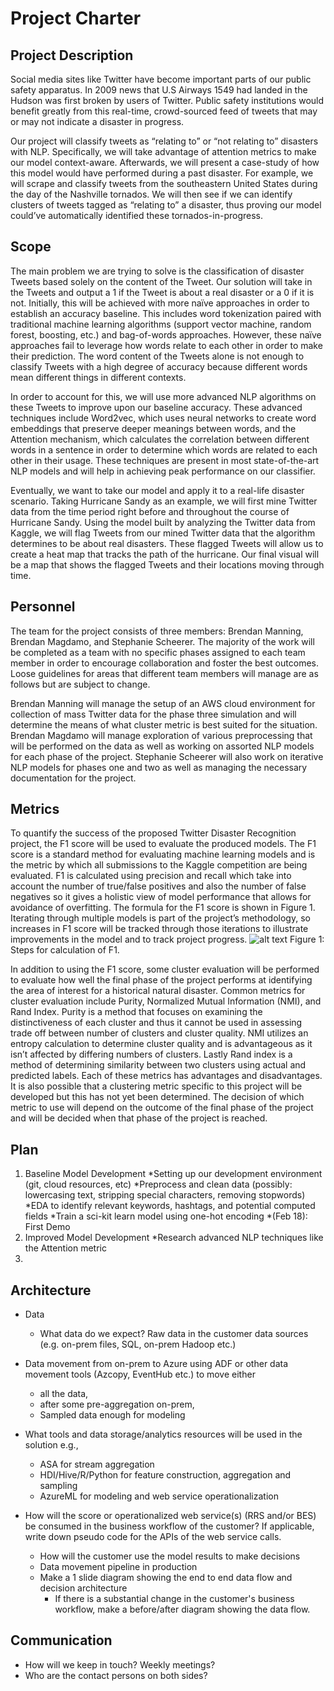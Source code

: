 # Project Charter

## Project Description

Social media sites like Twitter have become important parts of our public safety apparatus. In 2009 news that U.S Airways 1549 had landed in the Hudson was first broken by users of Twitter. Public safety institutions would benefit greatly from this real-time, crowd-sourced feed of tweets that may or may not indicate a disaster in progress. 

Our project will classify tweets as “relating to” or “not relating to” disasters with NLP. Specifically, we will take advantage of attention metrics to make our model context-aware. Afterwards, we will present a case-study of how this model would have performed during a past disaster. For example, we will scrape and classify tweets from the southeastern United States during the day of the Nashville tornados. We will then see if we can identify clusters of tweets tagged as “relating to” a disaster, thus proving our model could’ve automatically identified these tornados-in-progress.


## Scope
The main problem we are trying to solve is the classification of disaster Tweets based solely on the content of the Tweet.  Our solution will take in the Tweets and output a 1 if the Tweet is about a real disaster or a 0 if it is not.  Initially, this will be achieved with more naïve approaches in order to establish an accuracy baseline.  This includes word tokenization paired with traditional machine learning algorithms (support vector machine, random forest, boosting, etc.) and bag-of-words approaches.  However, these naïve approaches fail to leverage how words relate to each other in order to make their prediction.  The word content of the Tweets alone is not enough to classify Tweets with a high degree of accuracy because different words mean different things in different contexts. 
	
In order to account for this, we will use more advanced NLP algorithms on these Tweets to improve upon our baseline accuracy.  These advanced techniques include Word2vec, which uses neural networks to create word embeddings that preserve deeper meanings between words, and the Attention mechanism, which calculates the correlation between different words in a sentence in order to determine which words are related to each other in their usage.  These techniques are present in most state-of-the-art NLP models and will help in achieving peak performance on our classifier. 

Eventually, we want to take our model and apply it to a real-life disaster scenario.  Taking Hurricane Sandy as an example, we will first mine Twitter data from the time period right before and throughout the course of Hurricane Sandy.  Using the model built by analyzing the Twitter data from Kaggle, we will flag Tweets from our mined Twitter data that the algorithm determines to be about real disasters.  These flagged Tweets will allow us to create a heat map that tracks the path of the hurricane.  Our final visual will be a map that shows the flagged Tweets and their locations moving through time.


## Personnel
The team for the project consists of three members: Brendan Manning, Brendan Magdamo, and Stephanie Scheerer. The majority of the work will be completed as a team with no specific phases assigned to each team member in order to encourage collaboration and foster the best outcomes. Loose guidelines for areas that different team members will manage are as follows but are subject to change. 

Brendan Manning will manage the setup of an AWS cloud environment for collection of mass Twitter data for the phase three simulation and will determine the means of what cluster metric is best suited for the situation. Brendan Magdamo will manage exploration of various preprocessing that will be performed on the data as well as working on assorted NLP models for each phase of the project. Stephanie Scheerer will also work on iterative NLP models for phases one and two as well as managing the necessary documentation for the project. 

	
## Metrics
To quantify the success of the proposed Twitter Disaster Recognition project, the F1 score will be used to evaluate the produced models. The F1 score is a standard method for evaluating machine learning models and is the metric by which all submissions to the Kaggle competition are being evaluated. F1 is calculated using precision and recall which take into account the number of true/false positives and also the number of false negatives so it gives a holistic view of model performance that allows for avoidance of overfitting. The formula for the F1 score is shown in Figure 1. Iterating through multiple models is part of the project’s methodology, so increases in F1 score will be tracked through those iterations to illustrate improvements in the model and to track project progress.
![alt text](https://static.packt-cdn.com/products/9781785282287/graphics/B04223_10_02.jpg)
Figure 1:  Steps for calculation of F1.

In addition to using the F1 score, some cluster evaluation will be performed to evaluate how well the final phase of the project performs at identifying the area of interest for a historical natural disaster. Common metrics for cluster evaluation include Purity, Normalized Mutual Information (NMI), and Rand Index. Purity is a method that focuses on examining the distinctiveness of each cluster and thus it cannot be used in assessing trade off between number of clusters and cluster quality. NMI utilizes an entropy calculation to determine cluster quality and is advantageous as it isn’t affected by differing numbers of clusters. Lastly Rand index is a method of determining similarity between two clusters using actual and predicted labels. Each of these metrics has advantages and disadvantages. It is also possible that a clustering metric specific to this project will be developed but this has not yet been determined. The decision of which metric to use will depend on the outcome of the final phase of the project and will be decided when that phase of the project is reached.



## Plan
1. Baseline Model Development
  *Setting up our development environment (git, cloud resources, etc)
  *Preprocess and clean data (possibly: lowercasing text, stripping special characters, removing stopwords)
  *EDA to identify relevant keywords, hashtags, and potential computed fields
  *Train a sci-kit learn model using one-hot encoding 
  *(Feb 18): First Demo
2. Improved Model Development
  *Research advanced NLP techniques like the Attention metric 
3.


## Architecture
* Data
  * What data do we expect? Raw data in the customer data sources (e.g. on-prem files, SQL, on-prem Hadoop etc.)
* Data movement from on-prem to Azure using ADF or other data movement tools (Azcopy, EventHub etc.) to move either
  * all the data, 
  * after some pre-aggregation on-prem,
  * Sampled data enough for modeling 

* What tools and data storage/analytics resources will be used in the solution e.g.,
  * ASA for stream aggregation
  * HDI/Hive/R/Python for feature construction, aggregation and sampling
  * AzureML for modeling and web service operationalization
* How will the score or operationalized web service(s) (RRS and/or BES) be consumed in the business workflow of the customer? If applicable, write down pseudo code for the APIs of the web service calls.
  * How will the customer use the model results to make decisions
  * Data movement pipeline in production
  * Make a 1 slide diagram showing the end to end data flow and decision architecture
    * If there is a substantial change in the customer's business workflow, make a before/after diagram showing the data flow.

## Communication
* How will we keep in touch? Weekly meetings?
* Who are the contact persons on both sides?
